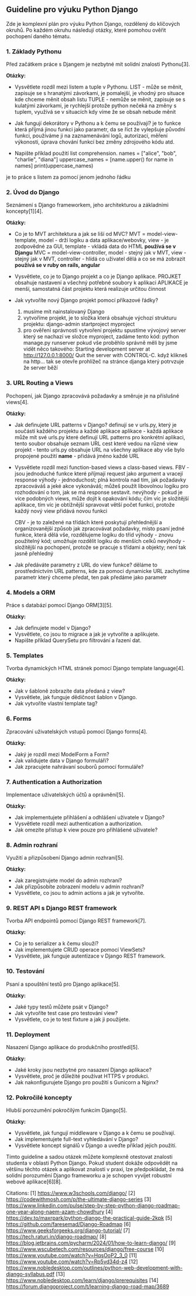 ## Guideline pro výuku Python Django

Zde je komplexní plán pro výuku Python Django, rozdělený do klíčových okruhů. Po každém okruhu následují otázky, které pomohou ověřit pochopení daného tématu.

### 1. Základy Pythonu

Před začátkem práce s Djangem je nezbytné mít solidní znalosti Pythonu[3].

**Otázky:**
- Vysvětlete rozdíl mezi listem a tuple v Pythonu.
  LIST - může se měnit, zapisuje se s hranatými závorkami, je pomalejší, je vhodný pro situace kde chceme měnit obsah listu
  TUPLE - nemůže se měnit, zapisuje se s kulatými závorkami, je rychlejší protože python nečeká na změny s tuplem, využívá se v situacích kdy víme že se obsah nebude měnit
  
- Jak fungují dekorátory v Pythonu a k čemu se používají?
  je to funkce která příjmá jinou funkci jako parametr, da se říct že vylepšuje původní funkci, používáme ji na zaznamenávání logů, autorizaci, měření výkonosti, úprava chování funkcí bez změny zdrojového kódu atd.
  
- Napište příklad použití list comprehension.
names = ["alice", "bob", "charlie", "diana"]
uppercase_names = [name.upper() for name in names]
print(uppercase_names)

je to práce s listem za pomocí jenom jednoho řádku


### 2. Úvod do Django

Seznámení s Django frameworkem, jeho architekturou a základními koncepty[1][4].

**Otázky:**
- Co je to MVT architektura a jak se liší od MVC?
  MVT = model-view-template, model - drží logiku a data aplikace/webovky, view - je zodpovědné za GUI, template - vkládá data do HTML **používá se v Djangu**
  MVC = model-view-controller, model - stejný jak v MVT, view - stejný jak v MVT, controller - hlídá co uživatel dělá a co se má zobrazit **používá se v ruby on rails, angular**
  
- Vysvětlete, co je to Django projekt a co je Django aplikace.
  PROJKET obsahuje nastavení a všechný potřebné soubory k aplikaci
  APLIKACE je menší, samostatná část projektu která realizuje určitou činnost
  
- Jak vytvoříte nový Django projekt pomocí příkazové řádky?
  1. musíme mít nainstalovaný Django
  2. vytvoříme projekt, je to složka která obsahuje výchozí strukturu projektu: django-admin startproject myproject
  3. pro ověření správnosti vytvoření projektu spustíme vývojový server který se nachazí ve složce myproject, zadáme tento kód: python manage.py runserver pokud vše proběhlo správně měli by jsme vidět něco takového: Starting development server at http://127.0.0.1:8000/ Quit the server with CONTROL-C. když klikneš       na http... tak se otevře prohlížeč na stránce djanga který potrvzuje že server běží 

### 3. URL Routing a Views

Pochopení, jak Django zpracovává požadavky a směruje je na příslušné views[4].

**Otázky:**
- Jak definujete URL patterns v Django?
  definují se v urls.py, který je součástí každého projektu a každé aplikace
    aplikace - každá aplikace může mít své urls.py které definují URL patterns pro konkrétní aplikaci, tento soubor obsahuje seznam URL cest které vedou na různé view
    projekt - tento urls.py obsahuje URL na všechny aplikace aby vše bylo propojené
  použití **name** - přidává jméno každé URL
  
- Vysvětlete rozdíl mezi function-based views a class-based views.
  FBV - jsou jednoduché funkce které příjmají request jako argument a vracejí response
      výhody - jednoduchost; plná kontrola nad tím, jak požadavky zpracováváš a jeké akce vykonáváš; můžeš použít libovolnou logiku pro rozhodování o tom, jak se má response sestavit.
      nevýhody - pokud je více podobných views, může dojít k opakování kódu; čím víc je složitější aplikace, tím víc je obtížnější spravovat větší počet funkcí, protože každý nový view přidává novou funkci

  CBV - je to zaležené na třídách které poskytují přehlednější a organizovanější způsob  jak zpracovávat požadavky, místo psaní jedné funkce, která dělá vše, rozdělujeme logiku do tříd
      výhody - znovu použitelný kód; umožňuje rozdělit logiku do menších celků
      nevýhody - složitější na pochopení, protože se pracuje s třídami a objekty; není tak jasně přehledný
  
- Jak předáváte parametry z URL do view funkce?
  děláme to prostřednictvím URL patterns, kde za pomoci dynamicke URL zachytíme parametr který chceme předat, ten pak předáme jako parametr
  
### 4. Models a ORM

Práce s databází pomocí Django ORM[3][5].

**Otázky:**
- Jak definujete model v Django?
- Vysvětlete, co jsou to migrace a jak je vytvoříte a aplikujete.
- Napište příklad QuerySetu pro filtrování a řazení dat.

### 5. Templates

Tvorba dynamických HTML stránek pomocí Django template language[4].

**Otázky:**
- Jak v šabloně zobrazíte data předaná z view?
- Vysvětlete, jak funguje dědičnost šablon v Django.
- Jak vytvoříte vlastní template tag?

### 6. Forms

Zpracování uživatelských vstupů pomocí Django forms[4].

**Otázky:**
- Jaký je rozdíl mezi ModelForm a Form?
- Jak validujete data v Django formuláři?
- Jak zpracujete nahrávaní souborů pomocí formuláře?

### 7. Authentication a Authorization

Implementace uživatelských účtů a oprávnění[5].

**Otázky:**
- Jak implementujete přihlášení a odhlášení uživatele v Django?
- Vysvětlete rozdíl mezi authentication a authorization.
- Jak omezíte přístup k view pouze pro přihlášené uživatele?

### 8. Admin rozhraní

Využití a přizpůsobení Django admin rozhraní[5].

**Otázky:**
- Jak zaregistrujete model do admin rozhraní?
- Jak přizpůsobíte zobrazení modelu v admin rozhraní?
- Vysvětlete, co jsou to admin actions a jak je vytvoříte.

### 9. REST API s Django REST framework

Tvorba API endpointů pomocí Django REST framework[7].

**Otázky:**
- Co je to serializer a k čemu slouží?
- Jak implementujete CRUD operace pomocí ViewSets?
- Vysvětlete, jak funguje autentizace v Django REST framework.

### 10. Testování

Psaní a spouštění testů pro Django aplikace[5].

**Otázky:**
- Jaké typy testů můžete psát v Django?
- Jak vytvoříte test case pro testování view?
- Vysvětlete, co je to test fixture a jak ji použijete.

### 11. Deployment

Nasazení Django aplikace do produkčního prostředí[5].

**Otázky:**
- Jaké kroky jsou nezbytné pro nasazení Django aplikace?
- Vysvětlete, proč je důležité používat HTTPS v produkci.
- Jak nakonfigurujete Django pro použití s Gunicorn a Nginx?

### 12. Pokročilé koncepty

Hlubší porozumění pokročilým funkcím Django[5].

**Otázky:**
- Vysvětlete, jak fungují middleware v Django a k čemu se používají.
- Jak implementujete full-text vyhledávání v Django?
- Vysvětlete koncept signálů v Django a uveďte příklad jejich použití.

Tímto guideline a sadou otázek můžete komplexně otestovat znalosti studenta v oblasti Python Django. Pokud student dokáže odpovědět na většinu těchto otázek a aplikovat znalosti v praxi, lze předpokládat, že má solidní porozumění Django frameworku a je schopen vyvíjet robustní webové aplikace[6][8].

Citations:
[1] https://www.w3schools.com/django/
[2] https://codewithmosh.com/p/the-ultimate-django-series
[3] https://www.linkedin.com/pulse/step-by-step-python-django-roadmap-one-year-along-naem-azam-chowdhury
[4] https://dev.to/maxrpark/python-django-the-practical-guide-2kpk
[5] https://github.com/faresemad/Django-Roadmap
[6] https://www.geeksforgeeks.org/django-tutorial/
[7] https://tech.raturi.in/django-roadmap/
[8] https://blog.jetbrains.com/pycharm/2024/01/how-to-learn-django/
[9] https://www.wscubetech.com/resources/django/free-course
[10] https://www.youtube.com/watch?v=HqsOoP2_3_0
[11] https://www.youtube.com/watch?v=Rp5vd34d-z4
[12] https://www.nobledesktop.com/outlines/python-web-development-with-django-syllabus.pdf
[13] https://www.nobledesktop.com/learn/django/prerequisites
[14] https://forum.djangoproject.com/t/learning-django-road-map/3689
